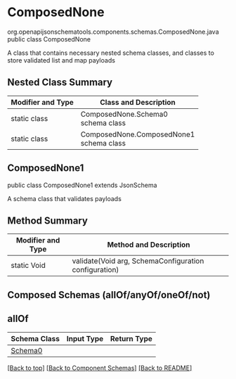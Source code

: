 # ComposedNone
org.openapijsonschematools.components.schemas.ComposedNone.java
public class ComposedNone

A class that contains necessary nested schema classes, and classes to store validated list and map payloads

## Nested Class Summary
| Modifier and Type | Class and Description |
| ----------------- | ---------------------- |
| static class | ComposedNone.Schema0<br> schema class |
| static class | ComposedNone.ComposedNone1<br> schema class |

## ComposedNone1
public class ComposedNone1
extends JsonSchema

A schema class that validates payloads


## Method Summary
| Modifier and Type | Method and Description |
| ----------------- | ---------------------- |
| static Void | validate(Void arg, SchemaConfiguration configuration) |

## Composed Schemas (allOf/anyOf/oneOf/not)
## allOf
Schema Class | Input Type | Return Type
------------ | ---------- | -----------
[Schema0](#) |  | 


[[Back to top]](#top) [[Back to Component Schemas]](../../../README.md#Component-Schemas) [[Back to README]](../../../README.md)
